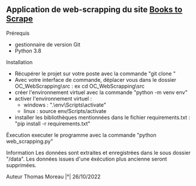 ## Application de web-scrapping du site [Books to Scrape](http://books.toscrape.com/index.html)

Prérequis 
  - gestionnaire de version Git
  - Python 3.8 
  
Installation 
  - Récupérer le projet sur votre poste avec la commande "git clone <Lien du projet>"
  - Avec votre interface de commande, déplacer vous dans le dossier OC_WebScrapping\src : ex cd OC_WebScrapping\src
  - créer l'environnement virtuel avec la commande "python -m venv env"
  - activer l'environnement virtuel : 
    - windows : ".\env\Scripts\activate"
    - linux : source env/Scripts/activate
  - installer les bibliothèques mentionnées dans le fichier requirements.txt : "pip install -r requirements.txt" 
 
Éxecution
 executer le programme avec la commande "python web_scrapping.py" 
  
Information 
Les données sont extraites et enregistrées dans le sous dossier "/data". Les données issues d'une éxécution plus ancienne seront supprimées. 

Auteur 
Thomas Moreau |°| 26/10/2022
